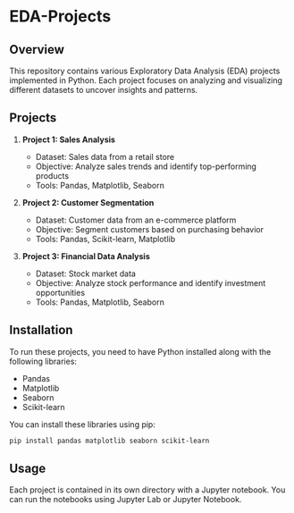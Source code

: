 # EDA-Projects

## Overview

This repository contains various Exploratory Data Analysis (EDA) projects implemented in Python. Each project focuses on analyzing and visualizing different datasets to uncover insights and patterns.

## Projects

1. **Project 1: Sales Analysis**

    - Dataset: Sales data from a retail store
    - Objective: Analyze sales trends and identify top-performing products
    - Tools: Pandas, Matplotlib, Seaborn

2. **Project 2: Customer Segmentation**

    - Dataset: Customer data from an e-commerce platform
    - Objective: Segment customers based on purchasing behavior
    - Tools: Pandas, Scikit-learn, Matplotlib

3. **Project 3: Financial Data Analysis**
    - Dataset: Stock market data
    - Objective: Analyze stock performance and identify investment opportunities
    - Tools: Pandas, Matplotlib, Seaborn

## Installation

To run these projects, you need to have Python installed along with the following libraries:

-   Pandas
-   Matplotlib
-   Seaborn
-   Scikit-learn

You can install these libraries using pip:

```bash
pip install pandas matplotlib seaborn scikit-learn
```

## Usage

Each project is contained in its own directory with a Jupyter notebook. You can run the notebooks using Jupyter Lab or Jupyter Notebook.
